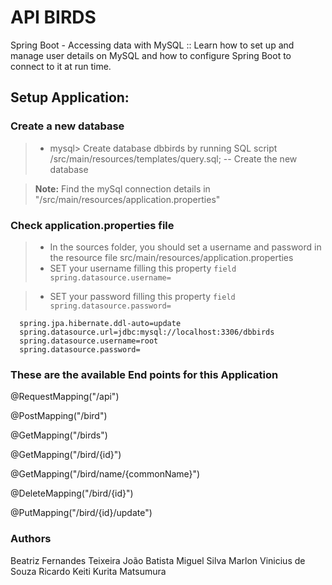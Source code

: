 # API BIRDS

Spring Boot - Accessing data with MySQL :: Learn how to set up and manage user details on MySQL and how to configure Spring Boot to connect to it at run time.


## **Setup Application:**

### Create a new database

>- mysql> Create database dbbirds by running SQL script /src/main/resources/templates/query.sql; -- Create the new database

> **Note:** Find the mySql connection details in "/src/main/resources/application.properties"

### Check application.properties file

>- In the sources folder, you should set a username and password in the resource file src/main/resources/application.properties
>- SET your username filling this property
	 ``` field spring.datasource.username= ```

>- SET your password filling this property
	``` field spring.datasource.password= ```
```
  spring.jpa.hibernate.ddl-auto=update
  spring.datasource.url=jdbc:mysql://localhost:3306/dbbirds
  spring.datasource.username=root
  spring.datasource.password=
```

### These are the available End points for this Application

@RequestMapping("/api")

@PostMapping("/bird")

@GetMapping("/birds")

@GetMapping("/bird/{id}")

@GetMapping("/bird/name/{commonName}")

@DeleteMapping("/bird/{id}")

@PutMapping("/bird/{id}/update")


### Authors
Beatriz Fernandes Teixeira
João Batista Miguel Silva
Marlon Vinicius de Souza
Ricardo Keiti Kurita Matsumura
